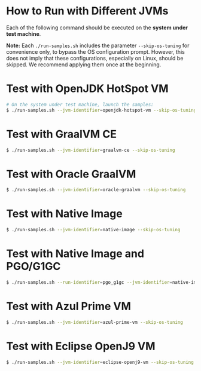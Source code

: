 # How to Run with Different JVMs

Each of the following command should be executed on the **system under test machine**.

**Note:** Each `./run-samples.sh` includes the parameter `--skip-os-tuning` for convenience only, to bypass the OS configuration prompt. However, this does not imply that these configurations, especially on Linux, should be skipped. We recommend applying them once at the beginning.

# Test with OpenJDK HotSpot VM
```bash
# On the system under test machine, launch the samples:
$ ./run-samples.sh --jvm-identifier=openjdk-hotspot-vm --skip-os-tuning
```

# Test with GraalVM CE
```bash
$ ./run-samples.sh --jvm-identifier=graalvm-ce --skip-os-tuning
```

# Test with Oracle GraalVM
```bash
$ ./run-samples.sh --jvm-identifier=oracle-graalvm --skip-os-tuning
```

# Test with Native Image
```bash
$ ./run-samples.sh --jvm-identifier=native-image --skip-os-tuning
```

# Test with Native Image and PGO/G1GC
```bash
$ ./run-samples.sh --run-identifier=pgo_g1gc --jvm-identifier=native-image --enable-pgo-g1gc --skip-os-tuning
```

# Test with Azul Prime VM
```bash
$ ./run-samples.sh --jvm-identifier=azul-prime-vm --skip-os-tuning
```

# Test with Eclipse OpenJ9 VM
```bash
$ ./run-samples.sh --jvm-identifier=eclipse-openj9-vm --skip-os-tuning
```